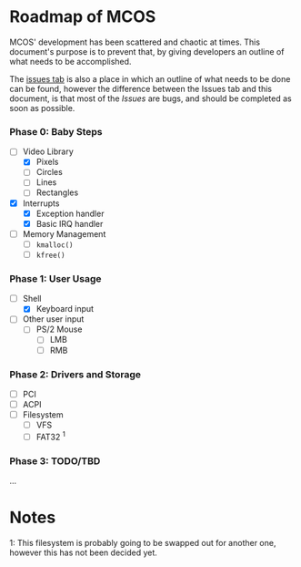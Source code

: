 # Roadmap of MCOS
MCOS' development has been scattered and chaotic at times.
This document's purpose is to prevent that, by giving developers
an outline of what needs to be accomplished.

The [issues tab](https://github.com/mxtlrr/mcos/issues) is also
a place in which an outline of what needs to be done can be found,
however the difference between the Issues tab and this document, is
that most of the *Issues* are bugs, and should be completed as soon
as possible.


### Phase 0: Baby Steps
- [ ] Video Library
	- [X] Pixels
	- [ ] Circles
	- [ ] Lines
	- [ ] Rectangles
- [X] Interrupts
	- [X] Exception handler
	- [X] Basic IRQ handler
- [ ] Memory Management
	- [ ] `kmalloc()`
	- [ ] `kfree()`
### Phase 1: User Usage
- [ ] Shell
	- [X] Keyboard input
- [ ] Other user input
	- [ ] PS/2 Mouse
		- [ ] LMB
		- [ ] RMB
### Phase 2: Drivers and Storage
- [ ] PCI
- [ ] ACPI
- [ ] Filesystem
	- [ ] VFS
	- [ ] FAT32 $^1$
### Phase 3: TODO/TBD
...

# Notes

$1$: This filesystem is probably going to be
swapped out for another one, however this has
not been decided yet.